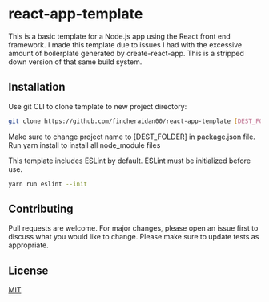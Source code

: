 # react-app-template
This is a basic template for a Node.js app using the React front end framework.
I made this template due to issues I had with the excessive amount of boilerplate generated by create-react-app. This is a stripped down version of that same build system.

## Installation
Use git CLI to clone template to new project directory:
``` bash
git clone https://github.com/fincheraidan00/react-app-template [DEST_FOLDER]
```

Make sure to change project name to [DEST_FOLDER] in package.json file.
Run yarn install to install all node_module files

This template includes ESLint by default. ESLint must be initialized before use. 
```bash
yarn run eslint --init
```

## Contributing
Pull requests are welcome. For major changes, please open an issue first to discuss what you would like to change.
Please make sure to update tests as appropriate.

## License
[MIT](https://choosealicense.com/licenses/mit/)